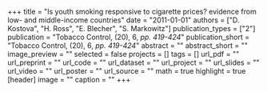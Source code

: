 +++
title = "Is youth smoking responsive to cigarette prices? evidence from low- and middle-income countries"
date = "2011-01-01"
authors = ["D. Kostova", "H. Ross", "E. Blecher", "S. Markowitz"]
publication_types = ["2"]
publication = "Tobacco Control, (20), 6, _pp. 419-424_"
publication_short = "Tobacco Control, (20), 6, _pp. 419-424_"
abstract = ""
abstract_short = ""
image_preview = ""
selected = false
projects = []
tags = []
url_pdf = ""
url_preprint = ""
url_code = ""
url_dataset = ""
url_project = ""
url_slides = ""
url_video = ""
url_poster = ""
url_source = ""
math = true
highlight = true
[header]
image = ""
caption = ""
+++
